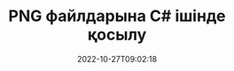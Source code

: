 ---
############################# Static ############################
layout: "auto-gen-merger"
date: 2022-10-27T09:02:18
draft: false
otherformats: vssx vstm vstx vsx vtx xlam xls xlsb xlsm xlsx xlt xltm xltx bmp jpg jpeg

############################# Head ############################
head_title: "C# ішіндегі PNG файлдарға қосылыңыз | PNG Біріктіру"
head_description: "C# .NET құжаттарын біріктіру API арқылы бірнеше PNG файлдарды бір файлға біріктіріңіз. Әртүрлі құжаттардан бір құжатқа дейінгі нақты беттерді немесе бет ауқымдарын біріктіріңіз."

############################# Header ############################
title: "PNG файлдарына C# ішінде қосылу"
description: "PNG жүйесіне .NET кодының бірнеше жолымен қосылыңыз."
bg_image: "https://cms.admin.containerize.com/templates/aspose/App_Themes/V3/images/bg/header1.png"
bg_overlay: false
button:
    enable: true
    icon: "fas fa-arrow-down"
    label: "Тегін сынақ нұсқасын жүктеп алыңыз"
    link: "https://downloads.groupdocs.com/merger/net"

############################# SubMenu ############################
submenu:
    enable: true

    left:
        img_alt: "GroupDocs.Merger for .NET"
        image: "https://cms.admin.containerize.com/templates/groupdocs/images/product-logos/90x90-noborder/groupdocs-merger-net.png"
        product: "GroupDocs.Merger"
        platform: ".NET"

    middle:
        button:

            # button loop
            - link: "https://apireference.groupdocs.com/merger/net"
              text: "API анықтамасы"

            # button loop
            - link: "https://github.com/groupdocs-merger"
              text: "Код мысалдары"

            # button loop
            - link: "https://products.groupdocs.app/merger/family"
              text: "Тікелей демонстрациялар"

            # button loop
            - link: "https://purchase.groupdocs.com/pricing/merger/net"
              text: "Баға белгілеу"

    right:
        link_download: "https://downloads.groupdocs.com/merger"
        link_learn: "https://docs.groupdocs.com/merger/net"
        link_buy: "https://purchase.groupdocs.com"

############################# About ############################
about:
    enable: true
    title: "GroupDocs.Merger for .NET API туралы"
    content: |
        [GroupDocs.Merger for .NET](/kk/merger/net/) бірнеше PDF, Microsoft Office (Word, Excel, PowerPoint, OneNote), OpenDocument, HTML, кескіндер мен файлдарды біріктіруге ыңғайлы шешімді ұсынады. .NET қолданбаларындағы бір файлға көптеген басқа құжаттарды. GroupDocs.Merger сізге көп күш жұмсайды, себебі сізге PNG құжаттарға қосылуға рұқсат берілген - ешқандай үшінші тарап бағдарламалық жасақтамасын, жұмыс үстелі қолданбаларын немесе плагиндерді орнатудың қажеті жоқ. Енді уақытты ысырап ету және файлдарды қолмен қосу қажет емес! GroupDocs миссиясы - ең жақсы сапаны қамтамасыз ету және құжаттарды өңдеу жұмыс үрдістерін жеңілдету.
        
        GroupDocs.Merger API файлды біріктіру мүмкіндіктерін қажет ететін корпоративтік шешімдер үшін дұрыс таңдау болып табылады. Бұл API интерфейстеріне .NET Framework, .NET Standard, .NET Core, Mono қоса алғанда, барлық негізгі операциялық жүйелер мен платформаларда жақсы қолдау көрсетіледі.

############################# Steps ############################
steps:
    enable: true
    title_left: "Бірнеше PNG файлдарға қалай қосылуға болады"
    content_left: |
        [GroupDocs.Merger for .NET](/kk/merger/net/) .NET әзірлеушілеріне екі немесе одан да көп PNG файлдарды қолданбаларында қосуды жеңілдетеді. бірнеше оңай қадамдар.
        
        * **Merger** жаңа данасын жасаңыз және бастапқы құжат жолын конструктор параметрі ретінде өткізіңіз.
        * **Join** сыныбына **Merger** қоңырау шалыңыз және екінші бастапқы құжат жолын өтіңіз.
        * Біріктірілген құжатты сақтау үшін **Merger** сыныбының **Save** командасына қоңырау шалыңыз.

    title_right: "Жүйе талаптары"
    content_right: |
        GroupDocs.Merger for .NET API интерфейстеріне барлық негізгі платформалар мен операциялық жүйелерде қолдау көрсетіледі. Төмендегі кодты орындамас бұрын, жүйеде келесі алғышарттар орнатылғанына көз жеткізіңіз.

        * Операциялық жүйелер: Microsoft Windows, Linux, MacOS
        * Әзірлеу орталары: Visual Studio, Xamarin, MonoDevelop
        * Фреймворктер: .NET Framework, .NET Standard, .NET Core, Mono
        * GroupDocs.Merger for .NET соңғы нұсқасын [NuGet](https://www.nuget.org/packages/groupdocs.merger) ішінен жүктеп алыңыз.
         
    code: |
     {{% merger/additional-styles %}}
     {{< merger/code-merger title="PNG файлдарды C# мысал кодын пайдаланып қосу жолы">}}

        ```csharp    
        // GroupDocs.Merger API арқылы PNG файлдарға қосылыңыз
        // PNG кіріс құжатымен бірігуді іске қосыңыз
        using (Merger merger = new Merger("input1.png"))
          {
            // Біріктіру класының данасын шақыру Join әдісі және екінші бастапқы құжат жолын өткізіңіз
            merger.Join("input2.png");
    
            // Біріктірілген құжатты сақтау үшін Біріктіру класының данасының Save әдісіне қоңырау шалыңыз
            merger.Save("merged-file.png");
          }
        ```
     {{< /merger/code-merger >}}

############################# Demos ############################
demos:
    enable: true
    title: "Live demos - құжаттарға қосылуға арналған онлайн қолданба"
    content: |
       Дәл қазір [GroupDocs.Merger Live Demos](https://products.groupdocs.app/merger/png) веб-сайтына кіру арқылы бірден көп PNG файлдарға қосылыңыз.
       Тікелей демонстрацияның келесі артықшылықтары бар.
        
############################# About Formats ############################
about_formats:
    enable: true

############################# More Formats ############################
more_formats:
    enable: true
    title: "Басқа құжат пішімдерін қосу"
    content: |
        .NET файл пішімдері мен кескіндерге арналған біріктіру API құжаттары. Төменде көрсетілгендей кейбір танымал құжат пішімдерін біріктіріңіз.

############################# Back to top ###############################
back_to_top:
    enable: true
---